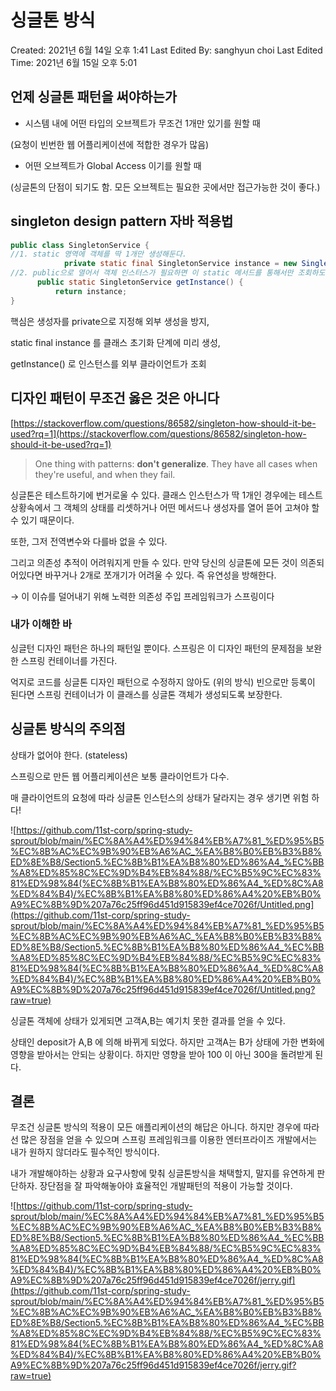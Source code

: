 # 싱글톤 방식

Created: 2021년 6월 14일 오후 1:41
Last Edited By: sanghyun choi
Last Edited Time: 2021년 6월 15일 오후 5:01

## 언제 싱글톤 패턴을 써야하는가

- 시스템 내에 어떤 타입의 오브젝트가 무조건 1개만 있기를 원할 때

(요청이 빈번한 웹 어플리케이션에 적합한 경우가 많음)

- 어떤 오브젝트가 Global Access 이기를 원할 때

(싱글톤의 단점이 되기도 함. 모든 오브젝트는 필요한 곳에서만 접근가능한 것이 좋다.)

## singleton design pattern 자바 적용법

```java
public class SingletonService {
//1. static 영역에 객체를 딱 1개만 생성해둔다.
			private static final SingletonService instance = new SingletonService();
//2. public으로 열어서 객체 인스터스가 필요하면 이 static 메서드를 통해서만 조회하도록 허용한다.
      public static SingletonService getInstance() {
          return instance;
}
```

핵심은 생성자를 private으로 지정해 외부 생성을 방지, 

static final instance 를 클래스 초기화 단계에 미리 생성, 

getInstance() 로 인스턴스를 외부 클라이언트가 조회

## 디자인 패턴이 무조건 옳은 것은 아니다

[https://stackoverflow.com/questions/86582/singleton-how-should-it-be-used?rq=1](https://stackoverflow.com/questions/86582/singleton-how-should-it-be-used?rq=1)

> One thing with patterns: **don't generalize**. They have all cases when they're useful, and when they fail.

싱글톤은 테스트하기에 번거로울 수 있다. 클래스 인스턴스가 딱 1개인 경우에는 테스트 상황속에서 그 객체의 상태를 리셋하거나 어떤 메서드나 생성자를 열어 뜯어 고쳐야 할 수 있기 때문이다.

또한, 그저 전역변수와 다를바 없을 수 있다. 

그리고 의존성 추적이 어려워지게 만들 수 있다. 만약 당신의 싱글톤에 모든 것이 의존되어있다면 바꾸거나 2개로 쪼개기가 어려울 수 있다. 즉 유연성을 방해한다. 

→ 이 이슈를 덜어내기 위해 노력한 의존성 주입 프레임워크가 스프링이다

### 내가 이해한 바

싱글턴 디자인 패턴은 하나의 패턴일 뿐이다. 스프링은 이 디자인 패턴의 문제점을 보완한 스프링 컨테이너를 가진다. 

억지로 코드를 싱글톤 디자인 패턴으로 수정하지 않아도 (위의 방식) 빈으로만 등록이 된다면 스프링 컨테이너가 이 클래스를 싱글톤 객체가 생성되도록 보장한다.

 

## 싱글톤 방식의 주의점

상태가 없어야 한다. (stateless)

스프링으로 만든 웹 어플리케이션은 보통 클라이언트가 다수.

매 클라이언트의 요청에 따라 싱글톤 인스턴스의 상태가 달라지는 경우 생기면 위험 하다!

![https://github.com/11st-corp/spring-study-sprout/blob/main/%EC%8A%A4%ED%94%84%EB%A7%81_%ED%95%B5%EC%8B%AC%EC%9B%90%EB%A6%AC_%EA%B8%B0%EB%B3%B8%ED%8E%B8/Section5.%EC%8B%B1%EA%B8%80%ED%86%A4_%EC%BB%A8%ED%85%8C%EC%9D%B4%EB%84%88/%EC%B5%9C%EC%83%81%ED%98%84(%EC%8B%B1%EA%B8%80%ED%86%A4_%ED%8C%A8%ED%84%B4)/%EC%8B%B1%EA%B8%80%ED%86%A4%20%EB%B0%A9%EC%8B%9D%207a76c25ff96d451d915839ef4ce7026f/Untitled.png](https://github.com/11st-corp/spring-study-sprout/blob/main/%EC%8A%A4%ED%94%84%EB%A7%81_%ED%95%B5%EC%8B%AC%EC%9B%90%EB%A6%AC_%EA%B8%B0%EB%B3%B8%ED%8E%B8/Section5.%EC%8B%B1%EA%B8%80%ED%86%A4_%EC%BB%A8%ED%85%8C%EC%9D%B4%EB%84%88/%EC%B5%9C%EC%83%81%ED%98%84(%EC%8B%B1%EA%B8%80%ED%86%A4_%ED%8C%A8%ED%84%B4)/%EC%8B%B1%EA%B8%80%ED%86%A4%20%EB%B0%A9%EC%8B%9D%207a76c25ff96d451d915839ef4ce7026f/Untitled.png?raw=true)

싱글톤 객체에 상태가 있게되면 고객A,B는 예기치 못한 결과를 얻을 수 있다.

상태인 deposit가 A,B 에 의해 바뀌게 되었다. 하지만 고객A는 B가 상태에 가한 변화에 영향을 받아서는 안되는 상황이다. 하지만 영향을 받아 100 이 아닌 300을 돌려받게 된다.

## 결론

무조건 싱글톤 방식의 적용이 모든 애플리케이션의 해답은 아니다. 하지만 경우에 따라선 많은 장점을 얻을 수 있으며 스프링 프레임워크를 이용한 엔터프라이즈 개발에서는 내가 원하지 않더라도 필수적인 방식이다.

내가 개발해야하는 상황과 요구사항에 맞춰 싱글톤방식을 채택할지, 말지를 유연하게 판단하자. 장단점을 잘 파악해놓아야 효율적인 개발패턴의 적용이 가능할 것이다.

![https://github.com/11st-corp/spring-study-sprout/blob/main/%EC%8A%A4%ED%94%84%EB%A7%81_%ED%95%B5%EC%8B%AC%EC%9B%90%EB%A6%AC_%EA%B8%B0%EB%B3%B8%ED%8E%B8/Section5.%EC%8B%B1%EA%B8%80%ED%86%A4_%EC%BB%A8%ED%85%8C%EC%9D%B4%EB%84%88/%EC%B5%9C%EC%83%81%ED%98%84(%EC%8B%B1%EA%B8%80%ED%86%A4_%ED%8C%A8%ED%84%B4)/%EC%8B%B1%EA%B8%80%ED%86%A4%20%EB%B0%A9%EC%8B%9D%207a76c25ff96d451d915839ef4ce7026f/jerry.gif](https://github.com/11st-corp/spring-study-sprout/blob/main/%EC%8A%A4%ED%94%84%EB%A7%81_%ED%95%B5%EC%8B%AC%EC%9B%90%EB%A6%AC_%EA%B8%B0%EB%B3%B8%ED%8E%B8/Section5.%EC%8B%B1%EA%B8%80%ED%86%A4_%EC%BB%A8%ED%85%8C%EC%9D%B4%EB%84%88/%EC%B5%9C%EC%83%81%ED%98%84(%EC%8B%B1%EA%B8%80%ED%86%A4_%ED%8C%A8%ED%84%B4)/%EC%8B%B1%EA%B8%80%ED%86%A4%20%EB%B0%A9%EC%8B%9D%207a76c25ff96d451d915839ef4ce7026f/jerry.gif?raw=true)